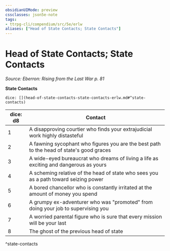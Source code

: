 ```yaml
---
obsidianUIMode: preview
cssclasses: json5e-note
tags:
- ttrpg-cli/compendium/src/5e/erlw
aliases: ["Head of State Contacts; State Contacts"]
---
```

# Head of State Contacts; State Contacts
*Source: Eberron: Rising from the Last War p. 81* 

**State Contacts**

`dice: [](head-of-state-contacts-state-contacts-erlw.md#^state-contacts)`

| dice: d8 | Contact |
|----------|---------|
| 1 | A disapproving courtier who finds your extrajudicial work highly distasteful |
| 2 | A fawning sycophant who figures you are the best path to the head of state's good graces |
| 3 | A wide-eyed bureaucrat who dreams of living a life as exciting and dangerous as yours |
| 4 | A scheming relative of the head of state who sees you as a path toward seizing power |
| 5 | A bored chancellor who is constantly irritated at the amount of money you spend |
| 6 | A grumpy ex-adventurer who was "promoted" from doing your job to supervising you |
| 7 | A worried parental figure who is sure that every mission will be your last |
| 8 | The ghost of the previous head of state |
^state-contacts